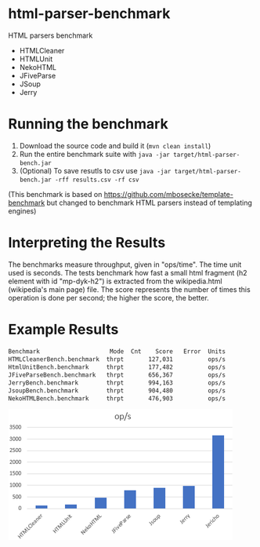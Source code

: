 html-parser-benchmark
================

HTML parsers benchmark

* HTMLCleaner
* HTMLUnit
* NekoHTML
* JFiveParse
* JSoup
* Jerry

Running the benchmark
======================

1. Download the source code and build it (`mvn clean install`)
2. Run the entire benchmark suite with `java -jar target/html-parser-bench.jar`
3. (Optional) To save resutls to csv use  `java -jar target/html-parser-bench.jar -rff results.csv -rf csv`

(This benchmark is based on https://github.com/mbosecke/template-benchmark but changed to benchmark HTML parsers instead of templating engines)


Interpreting the Results
========================
The benchmarks measure throughput, given in "ops/time". The time unit used is seconds.
The tests benchmark how fast a small html fragment (h2 element with id "mp-dyk-h2") is extracted from the wikipedia.html (wikipedia's main page) file. 
The score represents the number of times this operation is done per second; the higher the score, the better.

Example Results
===============

```
Benchmark                    Mode  Cnt    Score   Error  Units
HTMLCleanerBench.benchmark  thrpt       127,031          ops/s
HtmlUnitBench.benchmark     thrpt       177,482          ops/s
JFiveParseBench.benchmark   thrpt       656,367          ops/s
JerryBench.benchmark        thrpt       994,163          ops/s
JsoupBench.benchmark        thrpt       904,480          ops/s
NekoHTMLBench.benchmark     thrpt       476,903          ops/s
```

![Template Comparison](results.png)
